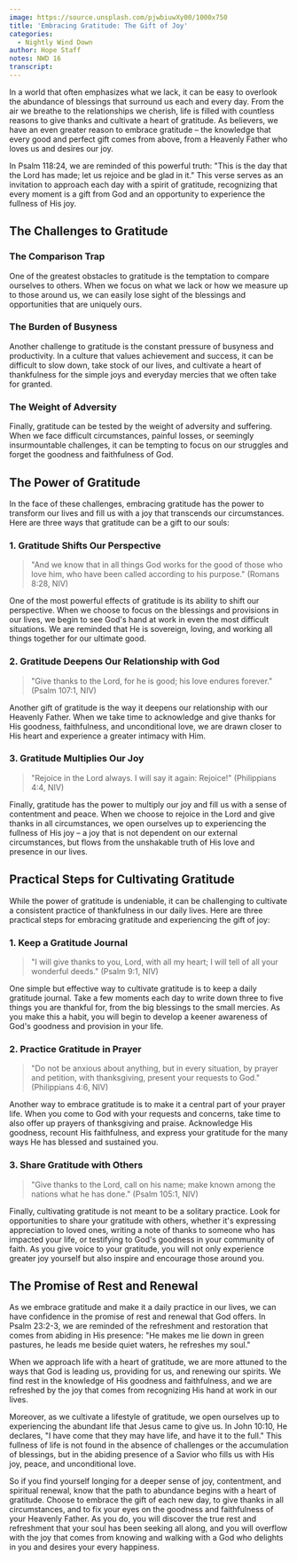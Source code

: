 ```yaml
---
image: https://source.unsplash.com/pjwbiuwXy00/1000x750
title: 'Embracing Gratitude: The Gift of Joy'
categories:
  - Nightly Wind Down
author: Hope Staff
notes: NWD 16
transcript:
---
```

In a world that often emphasizes what we lack, it can be easy to overlook the abundance of blessings that surround us each and every day. From the air we breathe to the relationships we cherish, life is filled with countless reasons to give thanks and cultivate a heart of gratitude. As believers, we have an even greater reason to embrace gratitude – the knowledge that every good and perfect gift comes from above, from a Heavenly Father who loves us and desires our joy.

In Psalm 118:24, we are reminded of this powerful truth: "This is the day that the Lord has made; let us rejoice and be glad in it." This verse serves as an invitation to approach each day with a spirit of gratitude, recognizing that every moment is a gift from God and an opportunity to experience the fullness of His joy.

## The Challenges to Gratitude

### The Comparison Trap

One of the greatest obstacles to gratitude is the temptation to compare ourselves to others. When we focus on what we lack or how we measure up to those around us, we can easily lose sight of the blessings and opportunities that are uniquely ours.

### The Burden of Busyness

Another challenge to gratitude is the constant pressure of busyness and productivity. In a culture that values achievement and success, it can be difficult to slow down, take stock of our lives, and cultivate a heart of thankfulness for the simple joys and everyday mercies that we often take for granted.

### The Weight of Adversity

Finally, gratitude can be tested by the weight of adversity and suffering. When we face difficult circumstances, painful losses, or seemingly insurmountable challenges, it can be tempting to focus on our struggles and forget the goodness and faithfulness of God.

## The Power of Gratitude

In the face of these challenges, embracing gratitude has the power to transform our lives and fill us with a joy that transcends our circumstances. Here are three ways that gratitude can be a gift to our souls:

### 1\. Gratitude Shifts Our Perspective

> "And we know that in all things God works for the good of those who love him, who have been called according to his purpose." (Romans 8:28, NIV)

One of the most powerful effects of gratitude is its ability to shift our perspective. When we choose to focus on the blessings and provisions in our lives, we begin to see God's hand at work in even the most difficult situations. We are reminded that He is sovereign, loving, and working all things together for our ultimate good.

### 2\. Gratitude Deepens Our Relationship with God

> "Give thanks to the Lord, for he is good; his love endures forever." (Psalm 107:1, NIV)

Another gift of gratitude is the way it deepens our relationship with our Heavenly Father. When we take time to acknowledge and give thanks for His goodness, faithfulness, and unconditional love, we are drawn closer to His heart and experience a greater intimacy with Him.

### 3\. Gratitude Multiplies Our Joy

> "Rejoice in the Lord always. I will say it again: Rejoice!" (Philippians 4:4, NIV)

Finally, gratitude has the power to multiply our joy and fill us with a sense of contentment and peace. When we choose to rejoice in the Lord and give thanks in all circumstances, we open ourselves up to experiencing the fullness of His joy – a joy that is not dependent on our external circumstances, but flows from the unshakable truth of His love and presence in our lives.

## Practical Steps for Cultivating Gratitude

While the power of gratitude is undeniable, it can be challenging to cultivate a consistent practice of thankfulness in our daily lives. Here are three practical steps for embracing gratitude and experiencing the gift of joy:

### 1\. Keep a Gratitude Journal

> "I will give thanks to you, Lord, with all my heart; I will tell of all your wonderful deeds." (Psalm 9:1, NIV)

One simple but effective way to cultivate gratitude is to keep a daily gratitude journal. Take a few moments each day to write down three to five things you are thankful for, from the big blessings to the small mercies. As you make this a habit, you will begin to develop a keener awareness of God's goodness and provision in your life.

### 2\. Practice Gratitude in Prayer

> "Do not be anxious about anything, but in every situation, by prayer and petition, with thanksgiving, present your requests to God." (Philippians 4:6, NIV)

Another way to embrace gratitude is to make it a central part of your prayer life. When you come to God with your requests and concerns, take time to also offer up prayers of thanksgiving and praise. Acknowledge His goodness, recount His faithfulness, and express your gratitude for the many ways He has blessed and sustained you.

### 3\. Share Gratitude with Others

> "Give thanks to the Lord, call on his name; make known among the nations what he has done." (Psalm 105:1, NIV)

Finally, cultivating gratitude is not meant to be a solitary practice. Look for opportunities to share your gratitude with others, whether it's expressing appreciation to loved ones, writing a note of thanks to someone who has impacted your life, or testifying to God's goodness in your community of faith. As you give voice to your gratitude, you will not only experience greater joy yourself but also inspire and encourage those around you.

## The Promise of Rest and Renewal

As we embrace gratitude and make it a daily practice in our lives, we can have confidence in the promise of rest and renewal that God offers. In Psalm 23:2-3, we are reminded of the refreshment and restoration that comes from abiding in His presence: "He makes me lie down in green pastures, he leads me beside quiet waters, he refreshes my soul."

When we approach life with a heart of gratitude, we are more attuned to the ways that God is leading us, providing for us, and renewing our spirits. We find rest in the knowledge of His goodness and faithfulness, and we are refreshed by the joy that comes from recognizing His hand at work in our lives.

Moreover, as we cultivate a lifestyle of gratitude, we open ourselves up to experiencing the abundant life that Jesus came to give us. In John 10:10, He declares, "I have come that they may have life, and have it to the full." This fullness of life is not found in the absence of challenges or the accumulation of blessings, but in the abiding presence of a Savior who fills us with His joy, peace, and unconditional love.

So if you find yourself longing for a deeper sense of joy, contentment, and spiritual renewal, know that the path to abundance begins with a heart of gratitude. Choose to embrace the gift of each new day, to give thanks in all circumstances, and to fix your eyes on the goodness and faithfulness of your Heavenly Father. As you do, you will discover the true rest and refreshment that your soul has been seeking all along, and you will overflow with the joy that comes from knowing and walking with a God who delights in you and desires your every happiness.